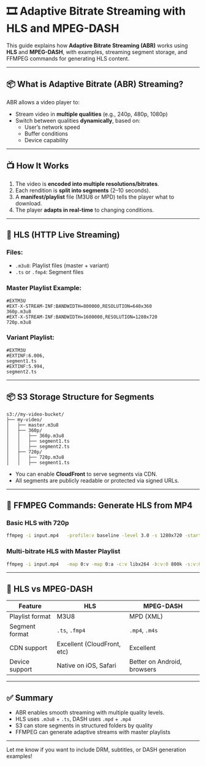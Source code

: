 # 🎞️ Adaptive Bitrate Streaming with HLS and MPEG-DASH

This guide explains how **Adaptive Bitrate Streaming (ABR)** works using **HLS** and **MPEG-DASH**, with examples, streaming segment storage, and FFMPEG commands for generating HLS content.

---

## 📦 What is Adaptive Bitrate (ABR) Streaming?

ABR allows a video player to:

- Stream video in **multiple qualities** (e.g., 240p, 480p, 1080p)
- Switch between qualities **dynamically**, based on:
  - User’s network speed
  - Buffer conditions
  - Device capability

---

## 📺 How It Works

1. The video is **encoded into multiple resolutions/bitrates**.
2. Each rendition is **split into segments** (2–10 seconds).
3. A **manifest/playlist** file (M3U8 or MPD) tells the player what to download.
4. The player **adapts in real-time** to changing conditions.

---

## 🍏 HLS (HTTP Live Streaming)

### Files:
- `.m3u8`: Playlist files (master + variant)
- `.ts` or `.fmp4`: Segment files

### Master Playlist Example:

```m3u8
#EXTM3U
#EXT-X-STREAM-INF:BANDWIDTH=800000,RESOLUTION=640x360
360p.m3u8
#EXT-X-STREAM-INF:BANDWIDTH=1600000,RESOLUTION=1280x720
720p.m3u8
```

### Variant Playlist:

```m3u8
#EXTM3U
#EXTINF:6.006,
segment1.ts
#EXTINF:5.994,
segment2.ts
```

---

## 📦 S3 Storage Structure for Segments

```
s3://my-video-bucket/
├── my-video/
│   ├── master.m3u8
│   ├── 360p/
│   │   ├── 360p.m3u8
│   │   ├── segment1.ts
│   │   ├── segment2.ts
│   ├── 720p/
│   │   ├── 720p.m3u8
│   │   ├── segment1.ts
```

- You can enable **CloudFront** to serve segments via CDN.
- All segments are publicly readable or protected via signed URLs.

---

## 🧪 FFMPEG Commands: Generate HLS from MP4

### Basic HLS with 720p

```bash
ffmpeg -i input.mp4   -profile:v baseline -level 3.0 -s 1280x720 -start_number 0   -hls_time 10 -hls_list_size 0 -f hls 720p.m3u8
```

### Multi-bitrate HLS with Master Playlist

```bash
ffmpeg -i input.mp4   -map 0:v -map 0:a -c:v libx264 -b:v:0 800k -s:v:0 640x360   -b:v:1 1600k -s:v:1 1280x720 -c:a aac -f hls   -var_stream_map "v:0,a:0 v:1,a:0"   -master_pl_name master.m3u8   -hls_segment_filename "%v/segment_%03d.ts"   "%v/playlist.m3u8"
```

---

## 🧠 HLS vs MPEG-DASH

| Feature              | HLS                        | MPEG-DASH                   |
|---------------------|----------------------------|-----------------------------|
| Playlist format      | M3U8                       | MPD (XML)                   |
| Segment format       | `.ts`, `.fmp4`             | `.mp4`, `.m4s`              |
| CDN support          | Excellent (CloudFront, etc)| Excellent                   |
| Device support       | Native on iOS, Safari      | Better on Android, browsers |

---

## ✅ Summary

- ABR enables smooth streaming with multiple quality levels.
- HLS uses `.m3u8` + `.ts`, DASH uses `.mpd` + `.mp4`
- S3 can store segments in structured folders by quality
- FFMPEG can generate adaptive streams with master playlists

---

Let me know if you want to include DRM, subtitles, or DASH generation examples!
